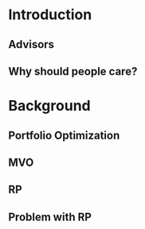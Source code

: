 # Introduction
## Advisors
## Why should people care?
# Background
## Portfolio Optimization
## MVO
## RP
## Problem with RP

